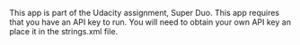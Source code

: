This app is part of the Udacity assignment, Super Duo. 
This app requires that you have an API key to run. You will need to obtain your own API key an place it in the strings.xml file.
